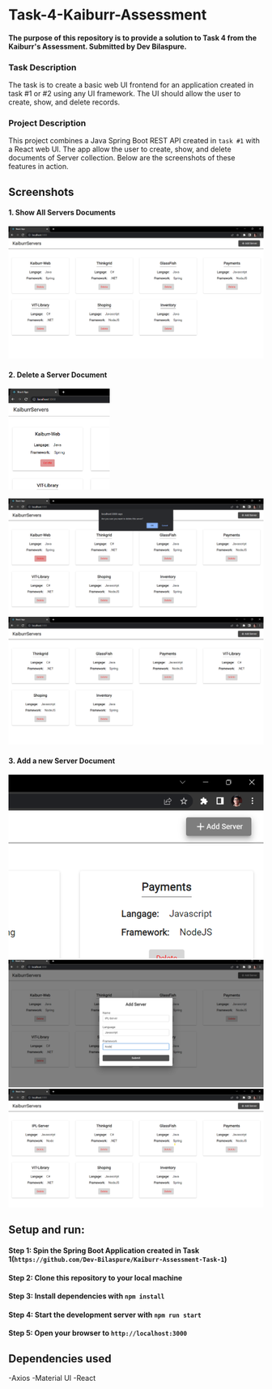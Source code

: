 # Task-4-Kaiburr-Assessment
#### The purpose of this repository is to provide a solution to Task 4 from the Kaiburr's Assessment. Submitted by Dev Bilaspure.

### Task Description
The task is to create a basic web UI frontend for an application created in task #1 or #2 using any UI framework. The UI should allow the user to create, show, and delete records.

### Project Description
This project combines a Java Spring Boot REST API created in `task #1` with a React web UI.
The app allow the user to create, show, and delete documents of Server collection. Below are the screenshots of these features in action.

## Screenshots
#### 1. Show All Servers Documents
![showAllServers](screenshots/viewServers.png)

#### 2. Delete a Server Document
<img src="screenshots/clickDelete.png" height="200">

![deleteAServerDocument](screenshots/tryingToDelete.png)
![deleteAServerDocument](screenshots/serverDeleted.png)

#### 3. Add a new Server Document
![clickAddBtn](screenshots/clickAddBtn.png)
![addServerDialog](screenshots/addServerDialog.png)
![serverAdded](screenshots/serverAdded.png)


## Setup and run:

#### Step 1: Spin the Spring Boot Application created in Task 1(`https://github.com/Dev-Bilaspure/Kaiburr-Assessment-Task-1`)
#### Step 2: Clone this repository to your local machine
#### Step 3: Install dependencies with `npm install`
#### Step 4: Start the development server with `npm run start`
#### Step 5: Open your browser to `http://localhost:3000`


## Dependencies used
-Axios
-Material UI
-React

